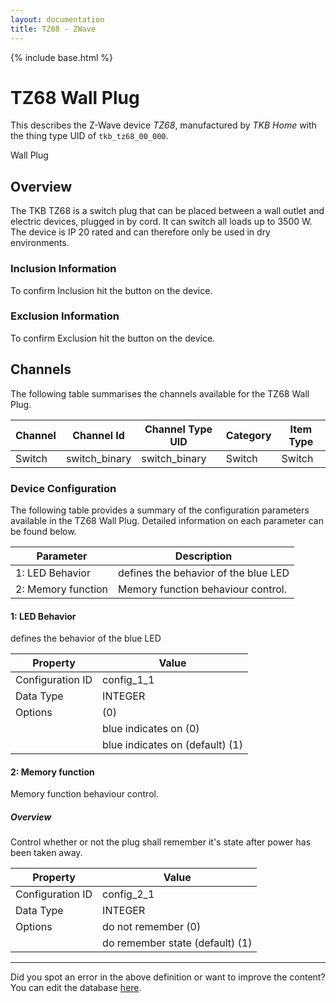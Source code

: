```yaml
---
layout: documentation
title: TZ68 - ZWave
---
```


{% include base.html %}

# TZ68 Wall Plug

This describes the Z-Wave device *TZ68*, manufactured by *TKB Home* with the thing type UID of ```tkb_tz68_00_000```. 

Wall Plug  


## Overview 

The TKB TZ68 is a switch plug that can be placed between a wall outlet and electric devices, plugged in by cord. It can switch all loads up to 3500 W. The device is IP 20 rated and can therefore only be used in dry environments.

  


### Inclusion Information 

To confirm Inclusion hit the button on the device.

  


### Exclusion Information 

To confirm Exclusion hit the button on the device.


## Channels
The following table summarises the channels available for the TZ68 Wall Plug.

| Channel | Channel Id | Channel Type UID | Category | Item Type |
|---------|------------|------------------|----------|-----------|
| Switch | switch_binary | switch_binary | Switch | Switch |


### Device Configuration
The following table provides a summary of the configuration parameters available in the TZ68 Wall Plug.
Detailed information on each parameter can be found below.

| Parameter   | Description |
|-------------|-------------|
| 1: LED Behavior | defines the behavior of the blue LED |
| 2: Memory function | Memory function behaviour control. |


#### 1: LED Behavior

defines the behavior of the blue LED


| Property         | Value    |
|------------------|----------|
| Configuration ID | config_1_1 |
| Data Type        | INTEGER || Default Value | 1 |
| Options |  (0) |
|  | blue indicates on (0) |
|  | blue indicates on (default) (1) |


#### 2: Memory function

Memory function behaviour control.  


##### Overview 

Control whether or not the plug shall remember it's state after power has been taken away.


| Property         | Value    |
|------------------|----------|
| Configuration ID | config_2_1 |
| Data Type        | INTEGER || Default Value | 1 |
| Options | do not remember (0) |
|  | do remember state (default) (1) |


---

Did you spot an error in the above definition or want to improve the content?
You can edit the database [here](http://www.cd-jackson.com/index.php/zwave/zwave-device-database/zwave-device-list/devicesummary/159).
